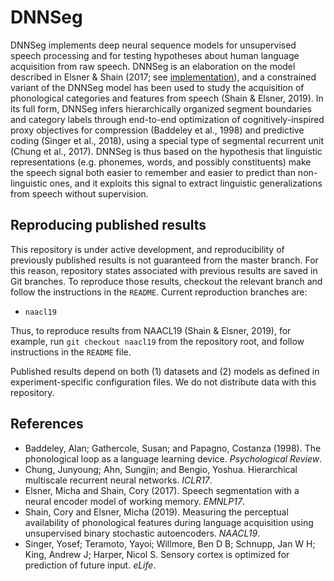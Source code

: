 # DNNSeg

DNNSeg implements deep neural sequence models for unsupervised speech processing and for testing hypotheses
about human language acquisition from raw speech. DNNSeg is an elaboration on the model described in
Elsner & Shain (2017; see [implementation](https://github.com/melsner/neural-segmentation)), and a constrained variant
of the DNNSeg model has been used to study the acquisition of phonological categories and features from speech 
(Shain & Elsner, 2019). In its full form, DNNSeg infers hierarchically organized segment boundaries and category
labels through end-to-end optimization of cognitively-inspired proxy objectives for compression (Baddeley et al., 1998)
and predictive coding (Singer et al., 2018), using a special type of segmental recurrent unit (Chung et al., 2017).
DNNSeg is thus based on the hypothesis that linguistic representations (e.g. phonemes, words, and possibly constituents)
make the speech signal both easier to remember and easier to predict than non-linguistic ones, and it exploits this
signal to extract linguistic generalizations from speech without supervision.

## Reproducing published results

This repository is under active development, and reproducibility of previously published results is not guaranteed from the master branch.
For this reason, repository states associated with previous results are saved in Git branches.
To reproduce those results, checkout the relevant branch and follow the instructions in the `README`.
Current reproduction branches are:

 - `naacl19`

Thus, to reproduce results from NAACL19 (Shain & Elsner, 2019), for example, run `git checkout naacl19` from the repository root, and follow instructions in the `README` file.

Published results depend on both (1) datasets and (2) models as defined in experiment-specific configuration files.
We do not distribute data with this repository.

## References
* Baddeley, Alan; Gathercole, Susan; and Papagno, Costanza (1998). The phonological loop as a language learning device. _Psychological Review_.
* Chung, Junyoung; Ahn, Sungjin; and Bengio, Yoshua. Hierarchical multiscale recurrent neural networks. _ICLR17_.
* Elsner, Micha and Shain, Cory (2017). Speech segmentation with a neural encoder model of working memory. _EMNLP17_.
* Shain, Cory and Elsner, Micha (2019). Measuring the perceptual availability of phonological features during language
  acquisition using unsupervised binary stochastic autoencoders. _NAACL19_.
* Singer, Yosef; Teramoto, Yayoi; Willmore, Ben D B; Schnupp, Jan W H; King, Andrew J; Harper, Nicol S. Sensory cortex is optimized for prediction of future input. _eLife_.